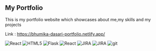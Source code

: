 ## My Portfolio

This is my portfolio website which showcases about me,my skills and my projects

Link : https://bhumika-dasari-portfolio.netlify.app/

![React](https://img.shields.io/badge/react-%2320232a.svg?style=for-the-badge&logo=react&logoColor=%2361DAFB)
![HTML5](https://img.shields.io/badge/html5-%23E34F26.svg?style=for-the-badge&logo=html5&logoColor=white)
![Flask](https://img.shields.io/badge/CSS3-1572B6?style=for-the-badge&logo=css3&logoColor=white)
![React](https://img.shields.io/badge/JavaScript-323330?style=for-the-badge&logo=javascript&logoColor=F7DF1E)
![JIRA](https://img.shields.io/badge/Visual_Studio_Code-0078D4?style=for-the-badge&logo=visual%20studio%20code&logoColor=white)
![JIRA](https://img.shields.io/badge/GitHub-100000?style=for-the-badge&logo=github&logoColor=white)
 ![git](https://img.shields.io/badge/GIT-E44C30?style=for-the-badge&logo=git&logoColor=white)

